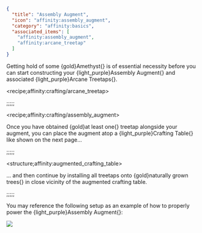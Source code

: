 ```json
{
  "title": "Assembly Augment",
  "icon": "affinity:assembly_augment",
  "category": "affinity:basics",
  "associated_items": [
    "affinity:assembly_augment",
    "affinity:arcane_treetap"
  ]
}
```

Getting hold of some {gold}Amethyst{} is of essential necessity before you can start constructing your {light_purple}Assembly 
Augment{} and associated {light_purple}Arcane Treetaps{}.

<recipe;affinity:crafting/arcane_treetap>

;;;;;

<recipe;affinity:crafting/assembly_augment>

Once you have obtained {gold}at least one{} treetap alongside your augment, you can place the augment atop a 
{light_purple}Crafting Table{} like shown on the next page...


;;;;;

<structure;affinity:augmented_crafting_table>

... and then continue by installing all treetaps onto {gold}naturally grown trees{} in close vicinity of the augmented
crafting table.

;;;;;

You may reference the following setup as an example of how to properly
power the {light_purple}Assembly Augment{}:

![](affinity:textures/gui/wispen_testament/assembly_augment_setup.png,fit)